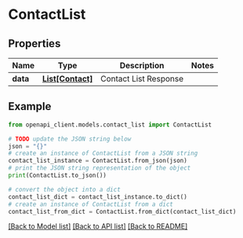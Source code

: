 # ContactList


## Properties

Name | Type | Description | Notes
------------ | ------------- | ------------- | -------------
**data** | [**List[Contact]**](Contact.md) | Contact List Response | 

## Example

```python
from openapi_client.models.contact_list import ContactList

# TODO update the JSON string below
json = "{}"
# create an instance of ContactList from a JSON string
contact_list_instance = ContactList.from_json(json)
# print the JSON string representation of the object
print(ContactList.to_json())

# convert the object into a dict
contact_list_dict = contact_list_instance.to_dict()
# create an instance of ContactList from a dict
contact_list_from_dict = ContactList.from_dict(contact_list_dict)
```
[[Back to Model list]](../README.md#documentation-for-models) [[Back to API list]](../README.md#documentation-for-api-endpoints) [[Back to README]](../README.md)


